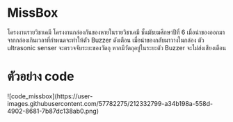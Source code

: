# MissBox
โครงงานรายวิชาเคมี
โครงงานกล่องกันของหายในรายวิชาเคมี ชั้นมัธยมศึกษาปีที่ 6
เมื่อนำของออกมาจากกล่องเกินเวลาที่กำหนดจะทำให้ตัว Buzzer ดังเตือน
เมื่อนำของกลับมาวางในกล่อง ตัว ultrasonic senser จะตรวจจับระยะของวัตถุ
หากมีวัตถุอยู่ในระยะตัว Buzzer จะไม่ส่งเสียงเตือน

<h1>ตัวอย่าง code</h1>
![code_missbox](https://user-images.githubusercontent.com/57782275/212332799-a34b198a-558d-4902-8681-7b87dc138ab0.png)
